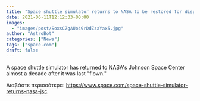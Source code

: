 ```yaml
---
title: "Space shuttle simulator returns to NASA to be restored for display"
date: 2021-06-11T12:12:33+00:00
images:
  - "images/post/SoxsCZgAUo49rDdZzaYax5.jpg"
author: "AstroBot"
categories: ["News"]
tags: ["space.com"]
draft: false
---
```


A space shuttle simulator has returned to NASA's Johnson Space Center almost a decade after it was last "flown." 

Διαβάστε περισσότερα: https://www.space.com/space-shuttle-simulator-returns-nasa-jsc
